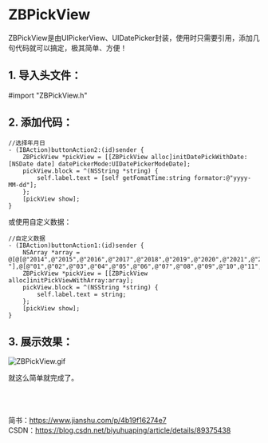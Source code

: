 # ZBPickView
ZBPickView是由UIPickerView、UIDatePicker封装，使用时只需要引用，添加几句代码就可以搞定，极其简单、方便！


## 1. 导入头文件：
#import "ZBPickView.h"


## 2. 添加代码：
```
//选择年月日
- (IBAction)buttonAction2:(id)sender {
    ZBPickView *pickView = [[ZBPickView alloc]initDatePickWithDate:[NSDate date] datePickerMode:UIDatePickerModeDate];
    pickView.block = ^(NSString *string) {
        self.label.text = [self getFomatTime:string formator:@"yyyy-MM-dd"];
    };
    [pickView show];
}
```
或使用自定义数据：
```
//自定义数据
- (IBAction)buttonAction1:(id)sender {
    NSArray *array = @[@[@"2014",@"2015",@"2016",@"2017",@"2018",@"2019",@"2020",@"2021",@"2022",@"2023",@"2024",@"2025",@"2026",@"2027",@"2028",@"2029",@"2030"],@[@"-"],@[@"01",@"02",@"03",@"04",@"05",@"06",@"07",@"08",@"09",@"10",@"11",@"12"]];
    ZBPickView *pickView = [[ZBPickView alloc]initPickViewWithArray:array];
    pickView.block = ^(NSString *string) {
        self.label.text = string;
    };
    [pickView show];
}
```

## 3. 展示效果：<br/>
![ZBPickView.gif](https://img-blog.csdnimg.cn/20190418113941833.gif)

就这么简单就完成了。

<br><br><br>
简书：https://www.jianshu.com/p/4b19f16274e7 <br>
CSDN：https://blog.csdn.net/biyuhuaping/article/details/89375438
